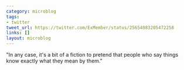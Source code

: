 ```yaml
---
category: microblog
tags:
- twitter
tweet_url: https://twitter.com/ExMember/status/25654083205472258
links: []
layout: microblog
---
```

"In any case, it's a bit of a fiction to pretend that people who say things know exactly what they mean by them."
